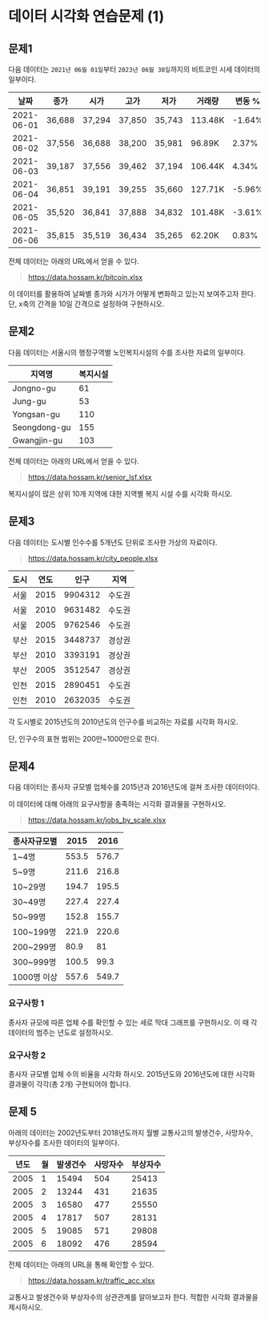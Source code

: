 # 데이터 시각화 연습문제 (1)

## 문제1

다음 데이터는 `2021년 06월 01일`부터 `2023년 06월 30일`까지의 비트코인 시세 데이터의 일부이다.

| 날짜         | 종가      | 시가      | 고가      | 저가      | 거래량     | 변동 %   |
|------------|---------|---------|---------|---------|---------|--------|
| 2021-06-01 | 36,688  | 37,294  | 37,850  | 35,743  | 113.48K | -1.64% |
| 2021-06-02 | 37,556  | 36,688  | 38,200  | 35,981  | 96.89K  | 2.37%  |
| 2021-06-03 | 39,187  | 37,556  | 39,462  | 37,194  | 106.44K | 4.34%  |
| 2021-06-04 | 36,851  | 39,191  | 39,255  | 35,660  | 127.71K | -5.96% |
| 2021-06-05 | 35,520  | 36,841  | 37,888  | 34,832  | 101.48K | -3.61% |
| 2021-06-06 | 35,815  | 35,519  | 36,434  | 35,265  | 62.20K  | 0.83%  |

전체 데이터는 아래의 URL에서 얻을 수 있다.

> https://data.hossam.kr/bitcoin.xlsx

이 데이터를 활용하여 날짜별 종가와 시가가 어떻게 변화하고 있는지 보여주고자 한다. 단, x축의 간격을 10일 간격으로 설정하여 구현하시오.

## 문제2

다음 데이터는 서울시의 행정구역별 노인복지시설의 수를 조사한 자료의 일부이다.

| 지역명          | 복지시설 |
|--------------|------|
| Jongno-gu    | 61   |
| Jung-gu      | 53   |
| Yongsan-gu   | 110  |
| Seongdong-gu | 155  |
| Gwangjin-gu  | 103  |

전체 데이터는 아래의 URL에서 얻을 수 있다.

> https://data.hossam.kr/senior_lsf.xlsx

복지시설이 많은 상위 10개 지역에 대한 지역별 복지 시설 수를 시각화 하시오.

## 문제3

다음 데이터는 도시별 인수수를 5개년도 단위로 조사한 가상의 자료이다.

> https://data.hossam.kr/city_people.xlsx

| 도시 | 연도   | 인구      | 지역  |
|----|------|---------|-----|
| 서울 | 2015 | 9904312 | 수도권 |
| 서울 | 2010 | 9631482 | 수도권 |
| 서울 | 2005 | 9762546 | 수도권 |
| 부산 | 2015 | 3448737 | 경상권 |
| 부산 | 2010 | 3393191 | 경상권 |
| 부산 | 2005 | 3512547 | 경상권 |
| 인천 | 2015 | 2890451 | 수도권 |
| 인천 | 2010 | 2632035 | 수도권 |

각 도시별로 2015년도의 2010년도의 인구수를 비교하는 자료를 시각화 하시오.

단, 인구수의 표현 범위는 200만~1000만으로 한다.


## 문제4

다음 데이터는 종사자 규모별 업체수를 2015년과 2016년도에 걸쳐 조사한 데이터이다.

이 데이터에 대해 아래의 요구사항을 충족하는 시각화 결과물을 구현하시오.

> https://data.hossam.kr/jobs_by_scale.xlsx

| 종사자규모별   | 2015  | 2016  |
|----------|-------|-------|
| 1~4명     | 553.5 | 576.7 |
| 5~9명     | 211.6 | 216.8 |
| 10~29명   | 194.7 | 195.5 |
| 30~49명   | 227.4 | 227.4 |
| 50~99명   | 152.8 | 155.7 |
| 100~199명 | 221.9 | 220.6 |
| 200~299명 | 80.9  | 81    |
| 300~999명 | 100.5 | 99.3  |
| 1000명 이상 | 557.6 | 549.7 |

### 요구사항 1

종사자 규모에 따른 업체 수를 확인할 수 있는 세로 막대 그래프를 구현하시오. 이 때 각 데이터의 범주는 년도로 설정하시오.

### 요구사항 2

종사자 규모별 업체 수의 비율을 시각화 하시오. 2015년도와 2016년도에 대한 시각화 결과물이 각각(총 2개) 구현되어야 합니다.

## 문제 5

아래의 데이터는 2002년도부터 2018년도까지 월별 교통사고의 발생건수, 사망자수, 부상자수를 조사한 데이터의 일부이다.

| 년도   | 월 | 발생건수   | 사망자수 | 부상자수   |
|------|---|--------|------|--------|
| 2005 | 1 | 15494  | 504  | 25413  |
| 2005 | 2 | 13244  | 431  | 21635  |
| 2005 | 3 | 16580  | 477  | 25550  |
| 2005 | 4 | 17817  | 507  | 28131  |
| 2005 | 5 | 19085  | 571  | 29808  |
| 2005 | 6 | 18092  | 476  | 28594  |

전체 데이터는 아래의 URL을 통해 확인할 수 있다.

> https://data.hossam.kr/traffic_acc.xlsx

교통사고 발생건수와 부상자수의 상관관계를 알아보고자 한다. 적합한 시각화 결과물을 제시하시오.